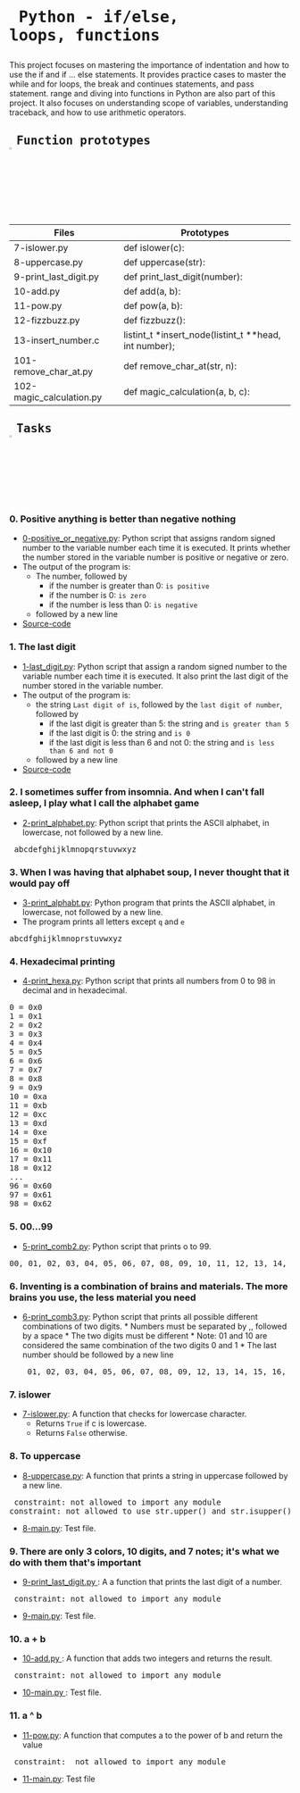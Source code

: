 # <pre> Python - if/else, loops, functions </pre>
This project focuses on mastering the importance of indentation and how to use the if and if ... else statements. It provides practice cases to master the while and for loops, the break and continues statements, and pass statement. range and diving into functions in Python are also part of this project. It also focuses on understanding scope of variables, understanding traceback, and how to use arithmetic operators.


## <pre> Function prototypes    <img src="https://user-images.githubusercontent.com/107026397/209424557-72ec9e7b-8f5a-4c69-9136-2629ca6d2ab0.svg" width = 3% height= 3%> </pre>
| Files  | Prototypes |
| ------------- | ------------- |
|7-islower.py  | def islower(c):|
|8-uppercase.py| def uppercase(str):|
|9-print_last_digit.py | def print_last_digit(number):|
|10-add.py  | def add(a, b):  |
| 11-pow.py | def pow(a, b):  |
| 12-fizzbuzz.py | def fizzbuzz():  |
| 13-insert_number.c | listint_t *insert_node(listint_t **head, int number);  |
| 101-remove_char_at.py  | def remove_char_at(str, n): |
| 102-magic_calculation.py | def magic_calculation(a, b, c): |

## <pre> Tasks   <img src="https://user-images.githubusercontent.com/107026397/209425131-1d190ca6-b53b-49a9-b00a-6d697c9e4473.svg" height=3% width=3%></pre>
### 0. Positive anything is better than negative nothing
* [0-positive_or_negative.py]( https://github.com/Bezawork-pr/alx-higher_level_programming/blob/master/0x01-python-if_else_loops_functions/0-positive_or_negative.py): Python script that assigns random signed number to the variable number each time it is executed. It prints whether the number stored in the variable number is positive or negative or zero.
* The output of the program is:
    * The number, followed by
        * if the number is greater than 0: `is positive`
        * if the number is 0: `is zero`
        * if the number is less than 0: `is negative`
    * followed by a new line
* [Source-code](https://github.com/holbertonschool/0x01.py/blob/master/0-positive_or_negative_py)
### 1. The last digit
* [1-last_digit.py](https://github.com/Bezawork-pr/alx-higher_level_programming/blob/master/0x01-python-if_else_loops_functions/1-last_digit.py): Python script that assign a random signed number to the variable number each time it is executed. It also  print the last digit of the number stored in the variable number.
* The output of the program is:
   * the string `Last digit of is`, followed by the `last digit of number`, followed by
      * if the last digit is greater than 5: the string and `is greater than 5`
      * if the last digit is 0: the string and `is 0`
      * if the last digit is less than 6 and not 0: the string and `is less than 6 and not 0`
   * followed by a new line
* [Source-code](https://github.com/holbertonschool/0x01.py/blob/master/1-last_digit_py)
### 2. I sometimes suffer from insomnia. And when I can't fall asleep, I play what I call the alphabet game
* [2-print_alphabet.py](https://github.com/Bezawork-pr/alx-higher_level_programming/blob/master/0x01-python-if_else_loops_functions/2-print_alphabet.py): Python script  that prints the ASCII alphabet, in lowercase, not followed by a new line.
 <pre  text-align= center> abcdefghijklmnopqrstuvwxyz</pre>
### 3. When I was having that alphabet soup, I never thought that it would pay off
* [3-print_alphabt.py](https://github.com/Bezawork-pr/alx-higher_level_programming/blob/master/0x01-python-if_else_loops_functions/3-print_alphabt.py): Python program that prints  the ASCII alphabet, in lowercase, not followed by a new line. 
* The program prints all letters except `q` and `e`
<pre>abcdfghijklmnoprstuvwxyz</pre>
### 4. Hexadecimal printing
* [4-print_hexa.py](https://github.com/Bezawork-pr/alx-higher_level_programming/blob/master/0x01-python-if_else_loops_functions/4-print_hexa.py): Python script that prints all numbers from 0 to 98 in decimal and in hexadecimal.
<pre>0 = 0x0
1 = 0x1
2 = 0x2
3 = 0x3
4 = 0x4
5 = 0x5
6 = 0x6
7 = 0x7
8 = 0x8
9 = 0x9
10 = 0xa
11 = 0xb
12 = 0xc
13 = 0xd
14 = 0xe
15 = 0xf
16 = 0x10
17 = 0x11
18 = 0x12
...
96 = 0x60
97 = 0x61
98 = 0x62</pre>
### 5. 00...99
* [5-print_comb2.py](https://github.com/Bezawork-pr/alx-higher_level_programming/blob/master/0x01-python-if_else_loops_functions/5-print_comb2.py): Python script that prints o to 99.
<pre>00, 01, 02, 03, 04, 05, 06, 07, 08, 09, 10, 11, 12, 13, 14, 15, 16, 17, 18, 19, 20, 21, 22, 23, 24, 25, 26, 27, 28, 29, 30, 31, 32, 33, 34, 35, 36, 37, 38, 39, 40, 41, 42, 43, 44, 45, 46, 47, 48, 49, 50, 51, 52, 53, 54, 55, 56, 57, 58, 59, 60, 61, 62, 63, 64, 65, 66, 67, 68, 69, 70, 71, 72, 73, 74, 75, 76, 77, 78, 79, 80, 81, 82, 83, 84, 85, 86, 87, 88, 89, 90, 91, 92, 93, 94, 95, 96, 97, 98, 99</pre>
### 6. Inventing is a combination of brains and materials. The more brains you use, the less material you need
* [6-print_comb3.py](https://github.com/Bezawork-pr/alx-higher_level_programming/blob/master/0x01-python-if_else_loops_functions/6-print_comb3.py): Python script that prints all possible different combinations of two digits.
      * Numbers must be separated by ,, followed by a space
      * The two digits must be different
         * Note: 01 and 10 are considered the same combination of the two digits 0 and 1
      * The last number should be followed by a new line
   <pre> 01, 02, 03, 04, 05, 06, 07, 08, 09, 12, 13, 14, 15, 16, 17, 18, 19, 23, 24, 25, 26, 27, 28, 29, 34, 35, 36, 37, 38, 39, 45, 46, 47, 48, 49, 56, 57, 58, 59, 67, 68, 69, 78, 79, 89</pre> 
### 7. islower
* [7-islower.py](https://github.com/Bezawork-pr/alx-higher_level_programming/blob/master/0x01-python-if_else_loops_functions/7-islower.py): A function that checks for lowercase character.
   * Returns `True` if c is lowercase.
   * Returns `False` otherwise.
### 8. To uppercase
* [8-uppercase.py](https://github.com/Bezawork-pr/alx-higher_level_programming/blob/master/0x01-python-if_else_loops_functions/8-uppercase.py): A function that prints a string in uppercase followed by a new line.
<pre> constraint: not allowed to import any module
constraint: not allowed to use str.upper() and str.isupper()</pre>
* [8-main.py](https://github.com/Bezawork-pr/alx-higher_level_programming/blob/master/0x01-python-if_else_loops_functions/8-main.py): Test file.
### 9. There are only 3 colors, 10 digits, and 7 notes; it's what we do with them that's important
* [9-print_last_digit.py ](https://github.com/Bezawork-pr/alx-higher_level_programming/blob/master/0x01-python-if_else_loops_functions/9-print_last_digit.py): A a function that prints the last digit of a number.
<pre> constraint: not allowed to import any module </pre>
* [9-main.py](https://github.com/Bezawork-pr/alx-higher_level_programming/blob/master/0x01-python-if_else_loops_functions/9-main.py): Test file.
### 10. a + b
* [10-add.py ](https://github.com/Bezawork-pr/alx-higher_level_programming/blob/master/0x01-python-if_else_loops_functions/10-add.py): A function that adds two integers and returns the result.
<pre> constraint: not allowed to import any module </pre>
*  [10-main.py ](https://github.com/Bezawork-pr/alx-higher_level_programming/blob/master/0x01-python-if_else_loops_functions/10-main.py): Test file.
### 11. a ^ b
* [11-pow.py](https://github.com/Bezawork-pr/alx-higher_level_programming/blob/master/0x01-python-if_else_loops_functions/11-pow.py): A function that computes a to the power of b and return the value
<pre> constraint:  not allowed to import any module</pre>
*  [11-main.py](https://github.com/Bezawork-pr/alx-higher_level_programming/blob/master/0x01-python-if_else_loops_functions/11-main.py): Test file


